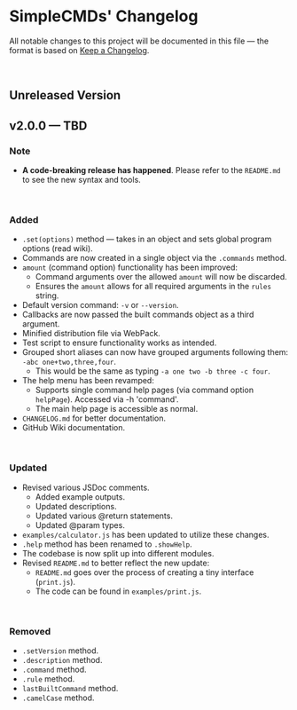 # **SimpleCMDs' Changelog**
All notable changes to this project will be documented in this file — the format is based on [Keep a Changelog](https://keepachangelog.com/en/1.0.0/).

&nbsp;

## Unreleased Version

## v2.0.0 — TBD
### Note
- **A code-breaking release has happened**. Please refer to the `README.md` to see the new syntax and tools.

&nbsp;

### Added
- `.set(options)` method — takes in an object and sets global program options (read wiki).
- Commands are now created in a single object via the `.commands` method.
- `amount` (command option) functionality has been improved:
  - Command arguments over the allowed `amount` will now be discarded.
  - Ensures the `amount` allows for all required arguments in the `rules` string.
- Default version command: `-v` or `--version`.
- Callbacks are now passed the built commands object as a third argument.
- Minified distribution file via WebPack.
- Test script to ensure functionality works as intended.
- Grouped short aliases can now have grouped arguments following them: `-abc one+two,three,four`.
  - This would be the same as typing `-a one two -b three -c four`.
- The help menu has been revamped:
  - Supports single command help pages (via command option `helpPage`). Accessed via -h 'command'.
  - The main help page is accessible as normal.
- `CHANGELOG.md` for better documentation.
- GitHub Wiki documentation.

&nbsp;

### Updated
- Revised various JSDoc comments.
  - Added example outputs.
  - Updated descriptions.
  - Updated various @return statements.
  - Updated @param types.
- `examples/calculator.js` has been updated to utilize these changes.
- `.help` method has been renamed to `.showHelp`.
- The codebase is now split up into different modules.
- Revised `README.md` to better reflect the new update:
  - `README.md` goes over the process of creating a tiny interface (`print.js`).
  - The code can be found in `examples/print.js`.
  
&nbsp;

### Removed
- `.setVersion` method.
- `.description` method.
- `.command` method.
- `.rule` method.
- `lastBuiltCommand` method.
- `.camelCase` method.